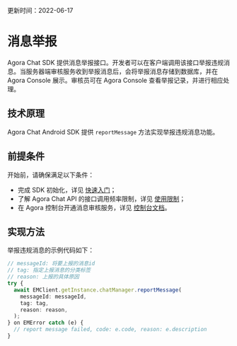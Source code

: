 更新时间：2022-06-17

# 消息举报

Agora Chat SDK 提供消息举报接口。开发者可以在客户端调用该接口举报违规消息。当服务器端审核服务收到举报消息后，会将举报消息存储到数据库，并在 Agora Console 展示。审核员可在 Agora Console 查看举报记录，并进行相应处理。

## 技术原理

Agora Chat Android SDK 提供 `reportMessage` 方法实现举报违规消息功能。

## 前提条件

开始前，请确保满足以下条件：

- 完成 SDK 初始化，详见 [快速入门](https://docs-preprod.agora.io/cn/agora-chat/agora_chat_get_started_rn)；
- 了解 Agora Chat API 的接口调用频率限制，详见 [使用限制](https://docs-preprod.agora.io/cn/agora-chat/agora_chat_limitation_rn)；
- 在 Agora 控制台开通消息审核服务，详见 [控制台文档]()。

## 实现方法

举报违规消息的示例代码如下：

```typescript
// messageId: 将要上报的消息id
// tag: 指定上报消息的分类标签
// reason: 上报的具体原因
try {
  await EMClient.getInstance.chatManager.reportMessage(
    messageId: messageId,
    tag: tag,
    reason: reason,
  );
} on EMError catch (e) {
  // report message failed, code: e.code, reason: e.description
}
```
